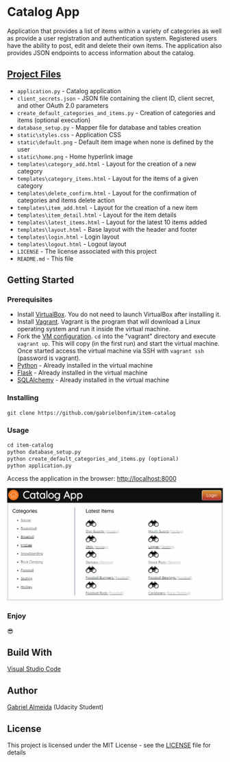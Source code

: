 # Catalog App
Application that provides a list of items within a variety of categories as well as provide a user registration and authentication system. Registered users have the ability to post, edit and delete their own items. The application also provides JSON endpoints to access information about the catalog.

## [Project Files](https://github.com/gabrielbonfim/item-catalog)
- `application.py` - Catalog application
- `client_secrets.json` - JSON file containing the client ID, client secret, and other OAuth 2.0 parameters
- `create_default_categories_and_items.py` - Creation of categories and items (optional execution)
- `database_setup.py` - Mapper file for database and tables creation
- `static\styles.css` - Application CSS
- `static\default.png` - Default item image when none is defined by the user
- `static\home.png` - Home hyperlink image
- `templates\category_add.html` - Layout for the creation of a new category
- `templates\category_items.html` - Layout for the items of a given category
- `templates\delete_confirm.html` - Layout for the confirmation of categories and items delete action
- `templates\item_add.html` - Layout for the creation of a new item
- `templates\item_detail.html` - Layout for the item details
- `templates\latest_items.html` - Layout for the latest 10 items added
- `templates\layout.html` - Base layout with the header and footer
- `templates\login.html` - Login layout
- `templates\logout.html` - Logout layout
- `LICENSE` - The license associated with this project
- `README.md` - This file

## Getting Started
### Prerequisites
- Install [VirtualBox](https://www.virtualbox.org/wiki/Downloads). You do not need to launch VirtualBox after installing it.
- Install [Vagrant](https://www.vagrantup.com/downloads.html). Vagrant is the program that will download a Linux operating system and run it inside the virtual machine.
- Fork the [VM configuration](https://github.com/udacity/fullstack-nanodegree-vm). `cd` into the "vagrant" directory and execute `vagrant up`. This will copy (in the first run) and start the virtual machine. Once started access the virtual machine via SSH with `vagrant ssh` (password is vagrant).
- [Python](https://www.python.org/) - Already installed in the virtual machine
- [Flask](http://flask.pocoo.org/) - Already installed in the virtual machine
- [SQLAlchemy](https://www.sqlalchemy.org/) - Already installed in the virtual machine

### Installing
```
git clone https://github.com/gabrielbonfim/item-catalog
```

### Usage
```
cd item-catalog
python database_setup.py
python create_default_categories_and_items.py (optional)
python application.py
```

Access the application in the browser:
[http://localhost:8000](http://localhost:8000)

![image1](/static/README_img_main_no_user.png)

### Enjoy
&#128526;

## Build With
[Visual Studio Code](https://code.visualstudio.com/)

## Author
[Gabriel Almeida](https://www.linkedin.com/in/gabriel-bonfim-almeida/) (Udacity Student)

## License
This project is licensed under the MIT License - see the [LICENSE](https://github.com/gabrielbonfim/item-catalog/LICENSE) file for details
